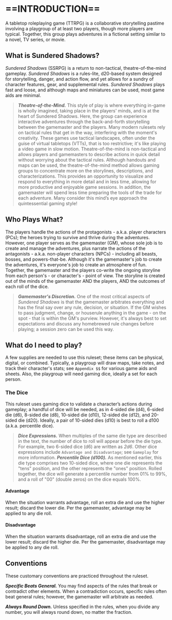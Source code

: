 # ==INTRODUCTION==

A tabletop roleplaying game (TTRPG) is a collaborative storytelling pastime involving a playgroup of at least two players, though more players are typical. Together, this group plays adventures in a fictional setting similar to a novel, TV series, or movie.

## What is Sundered Shadows?

*Sundered Shadows* (SSRPG) is a return to non-tactical, theatre-of-the-mind gameplay. *Sundered Shadows* is a rules-lite, d20-based system designed for storytelling, danger, and action flow, and yet allows for a sundry of character features, gear, and supplemental rules. *Sundered Shadows* plays fast and loose, and although maps and miniatures can be used, most game aids are minimal.

> ***Theatre-of-the-Mind.*** This style of play is where everything in-game is wholly imagined, taking place in the players' minds, and is at the heart of Sundered Shadows. Here, the group can experience interactive adventures through the back-and-forth storytelling between the gamemaster and the players. Many modern rulesets rely on tactical rules that get in the way, interfering with the moment's creativity. These games use tactical landscapes, often under the guise of virtual tabletops (VTTs), that is too restrictive; it's like playing a video game in slow motion. Theatre-of-the-mind is non-tactical and allows players and gamemasters to describe actions in quick detail without worrying about the tactical rules. Although handouts and maps can be used, the theatre-of-the-mind method allows gaming groups to concentrate more on the storylines, descriptions, and characterizations. This provides an opportunity to visualize and respond to everything in more detail and in less time, allowing for more productive and enjoyable game sessions. In addition, the gamemaster will spend less time preparing the tools of the trade for each adventure. Many consider this mind’s eye approach the quintessential gaming style!

## Who Plays What?

The players handle the actions of the protagonists - a.k.a. player characters (PCs); the heroes trying to survive and thrive during the adventures. However, one player serves as the gamemaster (GM), whose sole job is to create and manage the adventures, plus narrate the actions of the antagonists - a.k.a. non-player characters (NPCs) - including all beasts, bosses, and powers-that-be. Although it's the gamemaster's job to create the adventures, it's everyone's job to create an atmosphere of fun. Together, the gamemaster and the players co-write the ongoing storyline from each person's - or character's - point of view. The storyline is created out of the minds of the gamemaster AND the players, AND the outcomes of each roll of the dice.

>***Gamemaster's Discretion.*** One of the most critical aspects of *Sundered Shadows* is that the gamemaster arbitrates everything and has the final say over any rule, decision, or situation. If the GM wishes to pass judgment, change, or houserule anything in the game - on the spot - that is within the GM's purview. However, it's always best to set expectations and discuss any homebrewed rule changes before playing; a session zero can be used this way.

## What do I need to play?

A few supplies are needed to use this ruleset; these items can be physical, digital, or combined. Typically, a playgroup will draw maps, take notes, and track their character's stats; see `Appendix $$` for various game aids and sheets. Also, the playgroup will need gaming dice, ideally a set for each person.

### The Dice

This ruleset uses gaming dice to validate a character’s actions during gameplay; a handful of dice will be needed, as in 4-sided die (d4), 6-sided die (d6), 8-sided die (d8), 10-sided die (d10), 12-sided die (d12), and 20-sided die (d20). Ideally, a pair of 10-sided dies (d10) is best to roll a d100 (a.k.a. percentile dice).

> ***Dice Expressions.*** When multiples of the same die type are described in the text, the number of dice to roll will appear before the die type. For example, two 6-sided dice (d6) are written as *2d6*. Other dice expressions include `Advantage and Disadvantage`; see `Gameplay` for more information.
> ***Percentile Dice (d100).*** As mentioned earlier, this die type comprises two 10-sided dice, where one die represents the "tens" position, and the other represents the "ones" position. Rolled together, the dice will generate a percentile number from 01% to 99%, and a roll of "00" (double zeros) on the dice equals 100%.

#### Advantage

When the situation warrants advantage, roll an extra die and use the higher result; discard the lower die. Per the gamemaster, advantage may be applied to any die roll.

#### Disadvantage

When the situation warrants disadvantage, roll an extra die and use the lower result; discard the higher die. Per the gamemaster, disadvantage may be applied to any die roll.

## Conventions

These customary conventions are practiced throughout the ruleset.

***Specific Beats General.*** You may find aspects of the rules that break or contradict other elements. When a contradiction occurs, specific rules often beat general rules; however, the gamemaster will arbitrate as needed.

***Always Round Down.*** Unless specified in the rules, when you divide any number, you will always round down, no matter the fraction.
